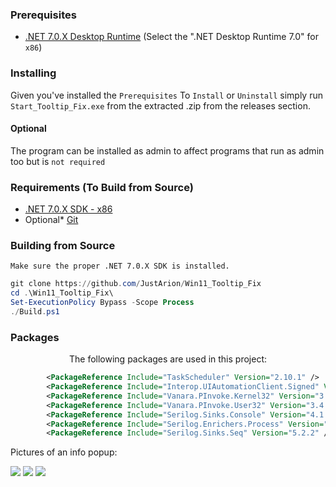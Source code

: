 ### Prerequisites
* [.NET 7.0.X Desktop Runtime](https://dotnet.microsoft.com/en-us/download/dotnet/7.0) (Select the ".NET Desktop Runtime 7.0" for `x86`)

### Installing
Given you've installed the `Prerequisites`
To `Install` or `Uninstall` simply run `Start_Tooltip_Fix.exe` from the extracted .zip from the releases section.

#### Optional
The program can be installed as admin to affect programs that run as admin too but is `not required`

### Requirements (To Build from Source)
* [.NET 7.0.X SDK - x86](https://dotnet.microsoft.com/en-us/download/dotnet/7.0)
* Optional* [Git](https://git-scm.com/downloads)

### Building from Source
`Make sure the proper .NET 7.0.X SDK is installed.`
```ps1
git clone https://github.com/JustArion/Win11_Tooltip_Fix
cd .\Win11_Tooltip_Fix\
Set-ExecutionPolicy Bypass -Scope Process
./Build.ps1
```

### Packages
<p align="center">
The following packages are used in this project:
</p>

```xml
        <PackageReference Include="TaskScheduler" Version="2.10.1" />
        <PackageReference Include="Interop.UIAutomationClient.Signed" Version="10.19041.0" />
        <PackageReference Include="Vanara.PInvoke.Kernel32" Version="3.4.16" />
        <PackageReference Include="Vanara.PInvoke.User32" Version="3.4.15" />
        <PackageReference Include="Serilog.Sinks.Console" Version="4.1.0" />
        <PackageReference Include="Serilog.Enrichers.Process" Version="2.0.2" />
        <PackageReference Include="Serilog.Sinks.Seq" Version="5.2.2" />
```

Pictures of an info popup:

<img src="https://cdn.discordapp.com/attachments/883435300880261120/1036287020038901920/5096f326-4e01-47b6-bdac-039aec7da779_30-10-2022.png"/>

<img src="https://cdn.discordapp.com/attachments/883435300880261120/1036287334846578770/d62c5052-a6c1-461b-bff9-33418f2d2d20_30-10-2022.png"/>

<img src="https://cdn.discordapp.com/attachments/883435300880261120/1036287528354988163/ca74a981-2d73-49da-852d-d42f831d588c_30-10-2022.png"/>
